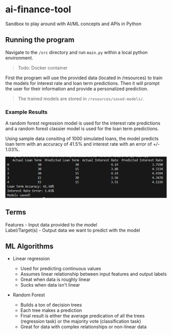 # ai-finance-tool

Sandbox to play around with AI/ML concepts and APIs in Python

## Running the program

Navigate to the `/src` directory and run `main.py` within a local python environment.

> Todo: Docker container

First the program will use the provided data (located in /resources) to train the models for interest rate and loan term predictions. Then it will prompt the user for their information and provide a personalized prediction.

> The trained models are stored in `/resources/saved-models/`.

### Example Results

A random forest regression model is used for the interest rate predictions and a random forest classier model is used for the loan term predictions.

Using sample data consiting of 1000 simulated loans, the model predicts loan term with an accuracy of 41.5% and interest rate with an error of +/- 1.03%.

![Example results](resources/prediction-example.png)

## Terms

Features - Input data provided to the model  
Label/Target(s) - Output data we want to predict with the model

## ML Algorithms

- Linear regression

  - Used for predicting continuous values
  - Assumes linear relationship between input features and output labels
  - Great when data is roughly linear
  - Sucks when data isn't linear

- Random Forest
  - Builds a ton of decision trees
  - Each tree makes a prediction
  - Final result is either the average predication of all the trees (regression task) or the majority vote (classification task)
  - Great for data with complex relationships or non-linear data
